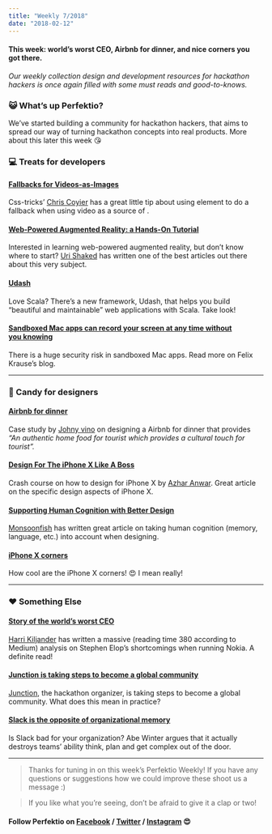 ```yaml
---
title: "Weekly 7/2018"
date: "2018-02-12"
---
```


#### This week: world’s worst CEO, Airbnb for dinner, and nice corners you got there.

_Our weekly collection design and development resources for hackathon hackers is once again filled with some must reads and good-to-knows._

### 😺 What’s up Perfektio?

We’ve started building a community for hackathon hackers, that aims to spread our way of turning hackathon concepts into real products. More about this later this week 😘

### 💻 Treats for developers

#### [Fallbacks for Videos-as-Images](https://css-tricks.com/fallbacks-videos-images/)

Css-tricks’ [Chris Coyier](https://medium.com/u/a789923b5cad) has a great little tip about using <picture> element to do a fallback when using video as a source of <img>.

#### [Web-Powered Augmented Reality: a Hands-On Tutorial](https://medium.com/@urish/web-powered-augmented-reality-a-hands-on-tutorial-9e6a882e323e)

Interested in learning web-powered augmented reality, but don’t know where to start? [Uri Shaked](https://medium.com/u/355b1dfe86ae) has written one of the best articles out there about this very subject.

#### [Udash](https://udash.io/)

Love Scala? There’s a new framework, Udash, that helps you build “beautiful and maintainable” web applications with Scala. Take look!

#### [Sandboxed Mac apps can record your screen at any time without you knowing](https://krausefx.com/blog/mac-privacy-sandboxed-mac-apps-can-take-screenshots)

There is a huge security risk in sandboxed Mac apps. Read more on Felix Krause’s blog.

---

### 🍬 Candy for designers

#### [Airbnb for dinner](https://medium.com/@johnyvino/airbnb-for-dinner-ae692bcc1790)

Case study by [Johny vino](https://medium.com/u/d31e7ef6a63c) on designing a Airbnb for dinner that provides _“An authentic home food for tourist which provides a cultural touch for tourist”._

#### [Design For The iPhone X Like A Boss](https://uxdesign.cc/designing-for-the-iphone-x-part-1-6cbc7f30734d)

Crash course on how to design for iPhone X by [Azhar Anwar](https://medium.com/u/cc76ebbb7841). Great article on the specific design aspects of iPhone X.

#### [Supporting Human Cognition with Better Design](https://medium.com/swlh/supporting-human-cognition-with-better-design-49b607ad9c2e)

[Monsoonfish](https://medium.com/u/d8667d12afd8) has written great article on taking human cognition (memory, language, etc.) into account when designing.

#### [iPhone X corners](https://medium.com/tall-west/no-cutting-corners-on-the-iphone-x-97a9413b94e)

How cool are the iPhone X corners! 😍 I mean really!

---

### ❤️ Something Else

#### [Story of the world’s worst CEO](https://medium.com/@harrikiljander/operation-elop-6f2b043f52c5)

[Harri Kiljander](https://medium.com/u/ca6ec52131b2) has written a massive (reading time 380 according to Medium) analysis on Stephen Elop’s shortcomings when running Nokia. A definite read!

#### [Junction is taking steps to become a global community](https://blog.hackjunction.com/junction-2018-taking-steps-towards-a-global-community-8a2f5ee0f94d)

[Junction](https://medium.com/u/fe460b6a6ec7), the hackathon organizer, is taking steps to become a global community. What does this mean in practice?

#### [Slack is the opposite of organizational memory](https://abe-winter.github.io/plea%27s/help/2018/02/11/slack.html)

Is Slack bad for your organization? Abe Winter argues that it actually destroys teams’ ability think, plan and get complex out of the door.

---

> Thanks for tuning in on this week’s Perfektio Weekly! If you have any questions or suggestions how we could improve these shoot us a message :)

> If you like what you’re seeing, don’t be afraid to give it a clap or two!

#### Follow Perfektio on [Facebook](https://www.facebook.com/PerfektioOy/) / [Twitter](https://twitter.com/perfektio) / [Instagram](https://www.instagram.com/weareperfektio/) 😍
